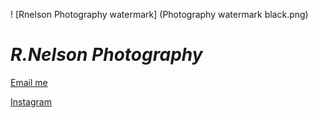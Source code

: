 ! [Rnelson Photography watermark] (Photography watermark black.png)
# ***R.Nelson Photography***
[Email me](mailto:photo.r.nelson@gmail.com)

[Instagram](https://www.instagram.com/rnelson_photography?utm_source=ig_web_button_share_sheet&igsh=ZDNlZDc0MzIxNw==)
